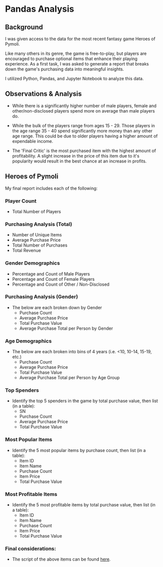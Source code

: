 # Pandas Analysis

## Background

I was given access to the data for the most recent fantasy game Heroes of Pymoli.

Like many others in its genre, the game is free-to-play, but players are encouraged to purchase optional items that enhance their playing experience. As a first task, I was asked to generate a report that breaks down the game's purchasing data into meaningful insights.

I utilized Python, Pandas, and Jupyter Notebook to analyze this data.

## Observations & Analysis
* While there is a significantly higher number of male players, female and other/non-disclosed players spend more on average than male players do.

* While the bulk of the players range from ages 15 - 29. Those players in the age range 35 - 40 spend significantly more money than any other age range. This could be due to older players having a higher amount of expendable income.

* The 'Final Critic' is the most purchased item with the highest amount of profitability. A slight increase in the price of this item due to it's popularity would result in the best chance at an increase in profits.

## Heroes of Pymoli

My final report includes each of the following:

### Player Count

* Total Number of Players

### Purchasing Analysis (Total)

* Number of Unique Items
* Average Purchase Price
* Total Number of Purchases
* Total Revenue

### Gender Demographics

* Percentage and Count of Male Players
* Percentage and Count of Female Players
* Percentage and Count of Other / Non-Disclosed

### Purchasing Analysis (Gender)

* The below are each broken down by Gender
  * Purchase Count
  * Average Purchase Price
  * Total Purchase Value
  * Average Purchase Total per Person by Gender

### Age Demographics

* The below are each broken into bins of 4 years (i.e. &lt;10, 10-14, 15-19, etc.)
  * Purchase Count
  * Average Purchase Price
  * Total Purchase Value
  * Average Purchase Total per Person by Age Group

### Top Spenders

* Identify the top 5 spenders in the game by total purchase value, then list (in a table):
  * SN
  * Purchase Count
  * Average Purchase Price
  * Total Purchase Value

### Most Popular Items

* Identify the 5 most popular items by purchase count, then list (in a table):
  * Item ID
  * Item Name
  * Purchase Count
  * Item Price
  * Total Purchase Value

### Most Profitable Items

* Identify the 5 most profitable items by total purchase value, then list (in a table):
  * Item ID
  * Item Name
  * Purchase Count
  * Item Price
  * Total Purchase Value

### Final considerations:

* The script of the above items can be found [here](HeroesOfPymoli/HeroesOfPymoli.ipynb).



